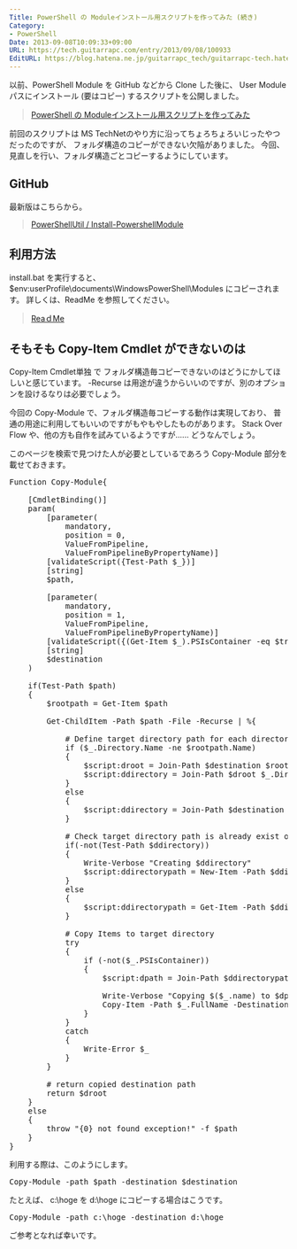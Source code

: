 ```yaml
---
Title: PowerShell の Moduleインストール用スクリプトを作ってみた (続き)
Category:
- PowerShell
Date: 2013-09-08T10:09:33+09:00
URL: https://tech.guitarrapc.com/entry/2013/09/08/100933
EditURL: https://blog.hatena.ne.jp/guitarrapc_tech/guitarrapc-tech.hatenablog.com/atom/entry/11696248318757675958
---
```


以前、PowerShell Module を GitHub などから Clone した後に、 User Moduleパスにインストール (要はコピー) するスクリプトを公開しました。

<blockquote><a href="http://guitarrapc.wordpress.com/2013/05/03/powershell-%E3%81%AE-module%E3%82%A4%E3%83%B3%E3%82%B9%E3%83%88%E3%83%BC%E3%83%AB%E7%94%A8%E3%82%B9%E3%82%AF%E3%83%AA%E3%83%97%E3%83%88%E3%82%92%E4%BD%9C%E3%81%A3%E3%81%A6%E3%81%BF%E3%81%9F/" target="_blank">PowerShell の Moduleインストール用スクリプトを作ってみた</a></blockquote>

前回のスクリプトは MS TechNetのやり方に沿ってちょろちょろいじったやつだったのですが、 フォルダ構造のコピーができない欠陥がありました。
今回、見直しを行い、フォルダ構造ごとコピーするようにしています。



<h2>GitHub</h2>
最新版はこちらから。
<blockquote><a href="https://github.com/guitarrapc/PowerShellUtil/tree/master/Install-PowershellModule" target="_blank">PowerShellUtil / Install-PowershellModule</a></blockquote>

<h2>利用方法</h2>
install.bat を実行すると、 $env:userProfile\documents\WindowsPowerShell\Modules にコピーされます。
詳しくは、ReadMe を参照してください。
<blockquote><a href="https://github.com/guitarrapc/PowerShellUtil/blob/master/Install-PowershellModule/README.md" target="_blank">ReaｄMe</a></blockquote>

<h2>そもそも Copy-Item Cmdlet ができないのは</h2>
Copy-Item Cmdlet単独 で フォルダ構造毎コピーできないのはどうにかしてほしいと感じています。
-Recurse は用途が違うからいいのですが、別のオプションを設けるなりは必要でしょう。

今回の Copy-Module で、フォルダ構造毎コピーする動作は実現しており、 普通の用途に利用してもいいのですがもやもやしたものがあります。
Stack Over Flow や、他の方も自作を試みているようですが...... どうなんでしょう。

このページを検索で見つけた人が必要としているであろう Copy-Module 部分を載せておきます。
<pre class="brush: powershell">
Function Copy-Module{

    [CmdletBinding()]
    param(
        [parameter(
            mandatory,
            position = 0,
            ValueFromPipeline,
            ValueFromPipelineByPropertyName)]
        [validateScript({Test-Path $_})]
        [string]
        $path,

        [parameter(
            mandatory,
            position = 1,
            ValueFromPipeline,
            ValueFromPipelineByPropertyName)]
        [validateScript({(Get-Item $_).PSIsContainer -eq $true})]
        [string]
        $destination
    )

    if(Test-Path $path)
    {
        $rootpath = Get-Item $path

        Get-ChildItem -Path $path -File -Recurse | %{

            # Define target directory path for each directory
            if ($_.Directory.Name -ne $rootpath.Name)
            {
                $script:droot = Join-Path $destination $rootpath.Name
                $script:ddirectory = Join-Path $droot $_.Directory.Name
            }
            else
            {
                $script:ddirectory = Join-Path $destination $_.Directory.Name
            }

            # Check target directory path is already exist or not
            if(-not(Test-Path $ddirectory))
            {
                Write-Verbose &quot;Creating $ddirectory&quot;
                $script:ddirectorypath = New-Item -Path $ddirectory -ItemType Directory -Force
            }
            else
            {
                $script:ddirectorypath = Get-Item -Path $ddirectory
            }

            # Copy Items to target directory
            try
            {
                if (-not($_.PSIsContainer))
                {
                    $script:dpath = Join-Path $ddirectorypath $_.Name

                    Write-Verbose &quot;Copying $($_.name) to $dpath&quot;
                    Copy-Item -Path $_.FullName -Destination $ddirectorypath -Force -Recurse -ErrorAction Stop
                }
            }
            catch
            {
                Write-Error $_
            }
        }

        # return copied destination path
        return $droot
    }
    else
    {
        throw &quot;{0} not found exception!&quot; -f $path
    }
}
</pre>

利用する際は、このようにします。
<pre class="brush: powershell">
Copy-Module -path $path -destination $destination
</pre>

たとえば、 c:\hoge を d:\hoge にコピーする場合はこうです。
<pre class="brush: powershell">
Copy-Module -path c:\hoge -destination d:\hoge
</pre>

ご参考となれば幸いです。
